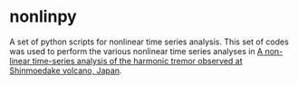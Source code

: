 # nonlinpy

A set of python scripts for nonlinear time series analysis. This set of codes was used to perform the various nonlinear time series analyses in <a href="https://academic.oup.com/gji/article-abstract/216/3/1768/5238725" target="_blank">A non-linear time-series analysis of the harmonic tremor observed at Shinmoedake volcano, Japan</a>.
